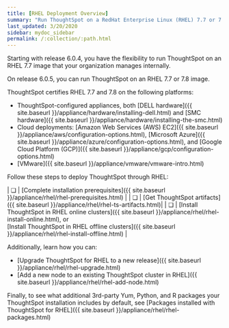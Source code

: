 ```yaml
---
title: [RHEL Deployment Overview]
summary: "Run ThoughtSpot on a RedHat Enterprise Linux (RHEL) 7.7 or 7.8 image that your organization manages internally."
last_updated: 3/20/2020
sidebar: mydoc_sidebar
permalink: /:collection/:path.html
---
```

Starting with release 6.0.4, you have the flexibility to run ThoughtSpot on an RHEL 7.7 image that your organization manages internally.

On release 6.0.5, you can run ThoughtSpot on an RHEL 7.7 or 7.8 image.

ThoughtSpot certifies RHEL 7.7 and 7.8 on the following platforms:

- ThoughtSpot-configured appliances, both [DELL hardware]({{ site.baseurl }}/appliance/hardware/installing-dell.html) and [SMC hardware]({{ site.baseurl }}/appliance/hardware/installing-the-smc.html)
- Cloud deployments: [Amazon Web Services (AWS) EC2]({{ site.baseurl }}/appliance/aws/configuration-options.html), [Microsoft Azure]({{ site.baseurl }}/appliance/azure/configuration-options.html), and [Google Cloud Platform (GCP)]({{ site.baseurl }}/appliance/gcp/configuration-options.html)
- [VMware]({{ site.baseurl }}/appliance/vmware/vmware-intro.html)

Follow these steps to deploy ThoughtSpot through RHEL:

| &#10063; | [Complete installation prerequisites]({{ site.baseurl }}/appliance/rhel/rhel-prerequisites.html) |
| &#10063; | [Get ThoughtSpot artifacts]({{ site.baseurl }}/appliance/rhel/rhel-ts-artifacts.html)|
| &#10063; | [Install ThoughtSpot in RHEL online clusters]({{ site.baseurl }}/appliance/rhel/rhel-install-online.html), or<br/>[Install ThoughtSpot in RHEL offline clusters]({{ site.baseurl }}/appliance/rhel/rhel-install-offline.html) |

Additionally, learn how you can:
- [Upgrade ThoughtSpot for RHEL to a new release]({{ site.baseurl }}/appliance/rhel/rhel-upgrade.html)
- [Add a new node to an existing ThoughtSpot cluster in RHEL]({{ site.baseurl }}/appliance/rhel/rhel-add-node.html)

Finally, to see what additional 3rd-party Yum, Python, and R packages your ThoughtSpot installation includes by default, see [Packages installed with ThoughtSpot for RHEL]({{ site.baseurl }}/appliance/rhel/rhel-packages.html)
